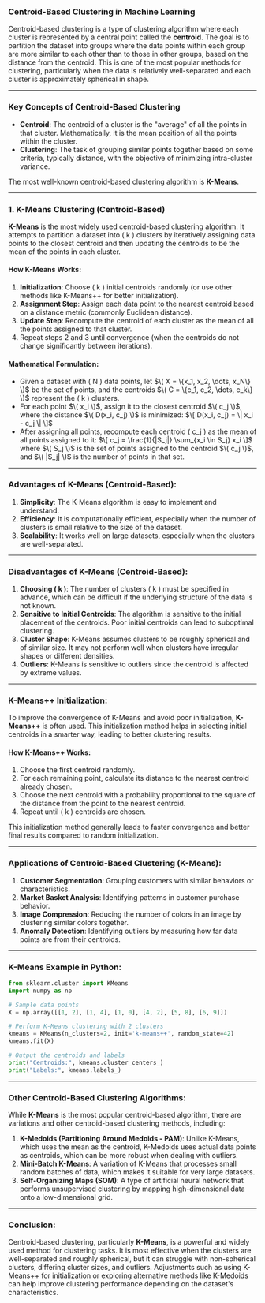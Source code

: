 ### **Centroid-Based Clustering in Machine Learning**

Centroid-based clustering is a type of clustering algorithm where each cluster is represented by a central point called the **centroid**. The goal is to partition the dataset into groups where the data points within each group are more similar to each other than to those in other groups, based on the distance from the centroid. This is one of the most popular methods for clustering, particularly when the data is relatively well-separated and each cluster is approximately spherical in shape.

---

### **Key Concepts of Centroid-Based Clustering**

- **Centroid**: The centroid of a cluster is the "average" of all the points in that cluster. Mathematically, it is the mean position of all the points within the cluster.
- **Clustering**: The task of grouping similar points together based on some criteria, typically distance, with the objective of minimizing intra-cluster variance.

The most well-known centroid-based clustering algorithm is **K-Means**.

---

### **1. K-Means Clustering (Centroid-Based)**

**K-Means** is the most widely used centroid-based clustering algorithm. It attempts to partition a dataset into \( k \) clusters by iteratively assigning data points to the closest centroid and then updating the centroids to be the mean of the points in each cluster.

#### **How K-Means Works**:

1. **Initialization**: Choose \( k \) initial centroids randomly (or use other methods like K-Means++ for better initialization).
2. **Assignment Step**: Assign each data point to the nearest centroid based on a distance metric (commonly Euclidean distance).
3. **Update Step**: Recompute the centroid of each cluster as the mean of all the points assigned to that cluster.
4. Repeat steps 2 and 3 until convergence (when the centroids do not change significantly between iterations).

#### **Mathematical Formulation**:

- Given a dataset with \( N \) data points, let $\( X = \{x_1, x_2, \dots, x_N\} \)$ be the set of points, and the centroids $\( C = \{c_1, c_2, \dots, c_k\} \)$ represent the \( k \) clusters.
- For each point $\( x_i \)$, assign it to the closest centroid $\( c_j \)$, where the distance $\( D(x_i, c_j) \)$ is minimized:
  $\[
  D(x_i, c_j) = \| x_i - c_j \|
  \]$
- After assigning all points, recompute each centroid \( c_j \) as the mean of all points assigned to it:
  $\[
  c_j = \frac{1}{|S_j|} \sum_{x_i \in S_j} x_i
  \]$
  where $\( S_j \)$ is the set of points assigned to the centroid $\( c_j \)$, and $\( |S_j| \)$ is the number of points in that set.

---

### **Advantages of K-Means (Centroid-Based)**:
1. **Simplicity**: The K-Means algorithm is easy to implement and understand.
2. **Efficiency**: It is computationally efficient, especially when the number of clusters is small relative to the size of the dataset.
3. **Scalability**: It works well on large datasets, especially when the clusters are well-separated.

---

### **Disadvantages of K-Means (Centroid-Based)**:
1. **Choosing \( k \)**: The number of clusters \( k \) must be specified in advance, which can be difficult if the underlying structure of the data is not known.
2. **Sensitive to Initial Centroids**: The algorithm is sensitive to the initial placement of the centroids. Poor initial centroids can lead to suboptimal clustering.
3. **Cluster Shape**: K-Means assumes clusters to be roughly spherical and of similar size. It may not perform well when clusters have irregular shapes or different densities.
4. **Outliers**: K-Means is sensitive to outliers since the centroid is affected by extreme values.

---

### **K-Means++ Initialization**:
To improve the convergence of K-Means and avoid poor initialization, **K-Means++** is often used. This initialization method helps in selecting initial centroids in a smarter way, leading to better clustering results.

#### **How K-Means++ Works**:
1. Choose the first centroid randomly.
2. For each remaining point, calculate its distance to the nearest centroid already chosen.
3. Choose the next centroid with a probability proportional to the square of the distance from the point to the nearest centroid.
4. Repeat until \( k \) centroids are chosen.

This initialization method generally leads to faster convergence and better final results compared to random initialization.

---

### **Applications of Centroid-Based Clustering (K-Means)**:
1. **Customer Segmentation**: Grouping customers with similar behaviors or characteristics.
2. **Market Basket Analysis**: Identifying patterns in customer purchase behavior.
3. **Image Compression**: Reducing the number of colors in an image by clustering similar colors together.
4. **Anomaly Detection**: Identifying outliers by measuring how far data points are from their centroids.

---

### **K-Means Example in Python**:
```python
from sklearn.cluster import KMeans
import numpy as np

# Sample data points
X = np.array([[1, 2], [1, 4], [1, 0], [4, 2], [5, 8], [6, 9]])

# Perform K-Means clustering with 2 clusters
kmeans = KMeans(n_clusters=2, init='k-means++', random_state=42)
kmeans.fit(X)

# Output the centroids and labels
print("Centroids:", kmeans.cluster_centers_)
print("Labels:", kmeans.labels_)
```

---

### **Other Centroid-Based Clustering Algorithms**:

While **K-Means** is the most popular centroid-based algorithm, there are variations and other centroid-based clustering methods, including:

1. **K-Medoids (Partitioning Around Medoids - PAM)**: Unlike K-Means, which uses the mean as the centroid, K-Medoids uses actual data points as centroids, which can be more robust when dealing with outliers.
2. **Mini-Batch K-Means**: A variation of K-Means that processes small random batches of data, which makes it suitable for very large datasets.
3. **Self-Organizing Maps (SOM)**: A type of artificial neural network that performs unsupervised clustering by mapping high-dimensional data onto a low-dimensional grid.

---

### **Conclusion**:

Centroid-based clustering, particularly **K-Means**, is a powerful and widely used method for clustering tasks. It is most effective when the clusters are well-separated and roughly spherical, but it can struggle with non-spherical clusters, differing cluster sizes, and outliers. Adjustments such as using K-Means++ for initialization or exploring alternative methods like K-Medoids can help improve clustering performance depending on the dataset's characteristics.
